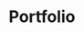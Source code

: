 ---
title: "Portfolio"
layout: collection
collection: portfolio
entries_layout: grid
permalink: /portfolio/
---